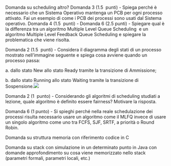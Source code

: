 Domanda su scheduling altro?
Domanda 3 (1.5  punti) - Spiega perché è necessario che un Sistema Operativo mantenga un PCB per ogni processo attivato. Fai un esempio di come i PCB dei processi sono usati dal Sistema operativo.
Domanda 4 (1.5  punti) - Domanda 6 (2.5 punti) - Spiegare qual è la differenza tra un algoritmo Multiple Level Queue Scheduling  e un algoritmo Multiple Level Feedback Queue Scheduling e spiegare la problematica che viene risolta.

Domanda 2 (1.5  punti) - Considera il diagramma degli stati di un processo mostrato nell’immagine seguente e spiega cosa avviene quando un processo passa:

a. dallo stato New allo stato Ready tramite la transizione di Ammissione;

b. dallo stato Running allo stato Waiting tramite la transizione di Sospensione.![](https://lh7-rt.googleusercontent.com/docsz/AD_4nXcBDMuj2uamabusYMFkYrEC_jTmbLkvGhAjkthrTqOsbqbWXNxVv0wQwcW2IOkBSNP6G3ksuAZKkI_7n31xxMaUoEJAg0zHWGBItMAAoz4CtudLSbU5w9Q6mZnl0FjMCnqcVDZClJb4dyUQSw0gBf8ZG7KM?key=XQi_ohn-BDClW6JmtQpvAg)

Domanda 2 (1  punto) - Considerando gli algoritmi di scheduling studiati a lezione, quale algoritmo è definito essere fairness? Motivare la risposta.

Domanda 6 (1 punto) - Si spieghi perché nella reale schedulazione dei processi risulta necessario usare un algoritmo come il MLFQ invece di usare un singolo algoritmo come uno tra FCFS, SJF, SRTF, a priorità o Round Robin.

Domanda su struttura memoria con riferimento codice in C

Domanda su stack con simulazione in un determinato punto in Java con domande approfondimento su cosa viene memorizzato nello stack (parametri formali, parametri locali, etc.)


